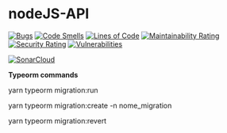 # nodeJS-API

[![Bugs](https://sonarcloud.io/api/project_badges/measure?project=guilhermevbarbosa_nodeJS-API&metric=bugs)](https://sonarcloud.io/dashboard?id=guilhermevbarbosa_nodeJS-API)
[![Code Smells](https://sonarcloud.io/api/project_badges/measure?project=guilhermevbarbosa_nodeJS-API&metric=code_smells)](https://sonarcloud.io/dashboard?id=guilhermevbarbosa_nodeJS-API)
[![Lines of Code](https://sonarcloud.io/api/project_badges/measure?project=guilhermevbarbosa_nodeJS-API&metric=ncloc)](https://sonarcloud.io/dashboard?id=guilhermevbarbosa_nodeJS-API)
[![Maintainability Rating](https://sonarcloud.io/api/project_badges/measure?project=guilhermevbarbosa_nodeJS-API&metric=sqale_rating)](https://sonarcloud.io/dashboard?id=guilhermevbarbosa_nodeJS-API)
[![Security Rating](https://sonarcloud.io/api/project_badges/measure?project=guilhermevbarbosa_nodeJS-API&metric=security_rating)](https://sonarcloud.io/dashboard?id=guilhermevbarbosa_nodeJS-API)
[![Vulnerabilities](https://sonarcloud.io/api/project_badges/measure?project=guilhermevbarbosa_nodeJS-API&metric=vulnerabilities)](https://sonarcloud.io/dashboard?id=guilhermevbarbosa_nodeJS-API)

[![SonarCloud](https://sonarcloud.io/images/project_badges/sonarcloud-orange.svg)](https://sonarcloud.io/dashboard?id=guilhermevbarbosa_nodeJS-API)

<b>Typeorm commands</b>

yarn typeorm migration:run

yarn typeorm migration:create -n nome_migration

yarn typeorm migration:revert
